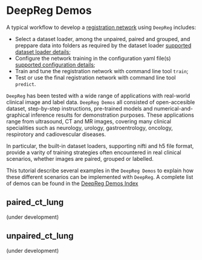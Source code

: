 # DeepReg Demos

A typical workflow to develop a [registration network](tutorial_registration.md) using
`DeepReg` includes:

- Select a dataset loader, among the unpaired, paired and grouped, and preppare data
  into folders as required by the dataset loader
  [supported dataset loader details](doc_data_loader.md);
- Configure the network training in the configuration yaml file(s)
  [supported configuration details](doc_configuration.md);
- Train and tune the registration network with command line tool `train`;
- Test or use the final registration network with command line tool `predict`.

`DeepReg` has been tested with a wide range of applications with real-world clinical
image and label data. `DeepReg Demos` all consisted of open-accesible dataset,
step-by-step instructions, pre-trained models and numerical-and-graphical inference
results for demonstration purposes. These applications range from ultrasound, CT and MR
images, covering many clinical specialities such as neurology, urology, gastroentrology,
oncology, respirotory and cadiovescular diseases.

In particular, the built-in dataset loaders, supporting nifti and h5 file format,
provide a varity of training strategies often encountered in real clinical scenarios,
whether images are paired, grouped or labelled.

This tutorial describe several examples in the `DeepReg Demos` to explain how these
different scenarios can be implemented with `DeepReg`. A complete list of demos can be
found in the
[DeepReg Demos Index](<(https://github.com/ucl-candi/DeepReg/blob/master/deepreg/demos/README.md)>)

## paired_ct_lung

(under development)

## unpaired_ct_lung

(under development)
